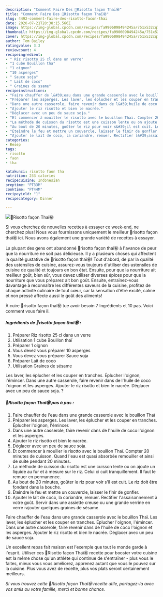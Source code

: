 ```yaml
---
description: "Comment Faire Des 🥘Risotto façon Thaï㊙️"
title: "Comment Faire Des 🥘Risotto façon Thaï㊙️"
slug: 4492-comment-faire-des-risotto-facon-thai
date: 2020-07-21T20:38:15.566Z
image: https://img-global.cpcdn.com/recipes/fa9906098494245a/751x532cq70/🥘risotto-facon-thai㊙️-photo-principale-de-la-recette.jpg
thumbnail: https://img-global.cpcdn.com/recipes/fa9906098494245a/751x532cq70/🥘risotto-facon-thai㊙️-photo-principale-de-la-recette.jpg
cover: https://img-global.cpcdn.com/recipes/fa9906098494245a/751x532cq70/🥘risotto-facon-thai㊙️-photo-principale-de-la-recette.jpg
author: Tom Bailey
ratingvalue: 3.3
reviewcount: 4
recipeingredient:
- " Riz risotto 25 cl dans un verre"
- "1 cube Bouillon tha"
- "1 oignon"
- "10 asperges"
- " Sauce soja"
- " Lait de coco"
- " Graines de ssame"
recipeinstructions:
- "Faire chauffer de l&#39;eau dans une grande casserole avec le bouillon Thaï"
- "Préparer les asperges. Les laver, les éplucher et les couper en tranches. Éplucher l&#39;oignon, l&#39;émincer."
- "Dans une autre casserole, faire revenir dans de l&#39;huile de coco l&#39;oignon et les asperges."
- "Ajouter le riz risotto et bien le nacrée."
- "Déglacer avec un peu de sauce soja."
- "Et commencer à mouiller le risotto avec le bouillon Thaï. Compter 20 minutes de cuisson. Quand l&#39;eau est quasi absorbée remouiller et ainsi de suite pendant 20 minutes."
- "La méthode de cuisson du risotto est une cuisson lente ou on ajoute un liquide au fur et à mesure sur le riz. Celui ci cuit tranquillement. Il faut le remuer en permanence."
- "Au bout de 20 minutes, goûter le riz pour voir s&#39;il est cuit. Le riz doit être fondant dans la bouche."
- "Éteindre le feu et mettre un couvercle, laisser le finir de gonfler."
- "Ajouter le lait de coco, la coriandre, remuer. Rectifier l&#39;assaisonnement à votre goût. Servir dans une assiette creuse ou une grande verrine en verre rajouter quelques graines de sésame."
categories:
- Resep
tags:
- risotto
- faon
- tha

katakunci: risotto faon tha 
nutrition: 233 calories
recipecuisine: Indonesian
preptime: "PT33M"
cooktime: "PT44M"
recipeyield: "1"
recipecategory: Dinner

---
```



![🥘Risotto façon Thaï㊙️](https://img-global.cpcdn.com/recipes/fa9906098494245a/751x532cq70/🥘risotto-facon-thai㊙️-photo-principale-de-la-recette.jpg)

Si vous cherchez de nouvelles recettes à essayer ce week-end, ne cherchez plus! Nous vous fournissons uniquement le meilleur 🥘risotto façon thaï㊙️ ici. Nous avons également une grande variété de recettes à essayer.

La plupart des gens ont abandonné 🥘risotto façon thaï㊙️ à l'avance de peur que la nourriture ne soit pas délicieuse. Il y a plusieurs choses qui affectent la qualité gustative de 🥘risotto façon thaï㊙️! Tout d'abord, de par la qualité des ustensiles de cuisine, assurez-vous toujours d'utiliser des ustensiles de cuisine de qualité et toujours en bon état. Ensuite, pour que la nourriture ait meilleur goût, bien sûr, vous devez utiliser diverses épices pour que la nourriture que vous préparez ait bon goût. Ensuite, entraînez-vous davantage à reconnaître les différentes saveurs de la cuisine, profitez de chaque activité culinaire de tout cœur, car la sensation d'être excité, calme et non pressé affecte aussi le goût des aliments!

<!--inarticleads1-->

À cuire 🥘risotto façon thaï㊙️ tue avoir besoin 7 Ingrédients et 10 pas. Voici comment vous faire il.

##### Ingrédients de 🥘risotto façon thaï㊙️ :

1. Préparer  Riz risotto 25 cl dans un verre
1. Utilisation 1 cube Bouillon thaï
1. Préparer 1 oignon
1. Vous devez vous préparer 10 asperges
1. Vous devez vous préparer  Sauce soja
1. Préparer  Lait de coco
1. Utilisation  Graines de sésame


Les laver, les éplucher et les couper en tranches. Éplucher l&#39;oignon, l&#39;émincer. Dans une autre casserole, faire revenir dans de l&#39;huile de coco l&#39;oignon et les asperges. Ajouter le riz risotto et bien le nacrée. Déglacer avec un peu de sauce soja. ? 

<!--inarticleads2-->

##### 🥘Risotto façon Thaï㊙️ pas à pas :

1. Faire chauffer de l&#39;eau dans une grande casserole avec le bouillon Thaï
1. Préparer les asperges. Les laver, les éplucher et les couper en tranches. Éplucher l&#39;oignon, l&#39;émincer.
1. Dans une autre casserole, faire revenir dans de l&#39;huile de coco l&#39;oignon et les asperges.
1. Ajouter le riz risotto et bien le nacrée.
1. Déglacer avec un peu de sauce soja.
1. Et commencer à mouiller le risotto avec le bouillon Thaï. Compter 20 minutes de cuisson. Quand l&#39;eau est quasi absorbée remouiller et ainsi de suite pendant 20 minutes.
1. La méthode de cuisson du risotto est une cuisson lente ou on ajoute un liquide au fur et à mesure sur le riz. Celui ci cuit tranquillement. Il faut le remuer en permanence.
1. Au bout de 20 minutes, goûter le riz pour voir s&#39;il est cuit. Le riz doit être fondant dans la bouche.
1. Éteindre le feu et mettre un couvercle, laisser le finir de gonfler.
1. Ajouter le lait de coco, la coriandre, remuer. Rectifier l&#39;assaisonnement à votre goût. Servir dans une assiette creuse ou une grande verrine en verre rajouter quelques graines de sésame.


Faire chauffer de l&#39;eau dans une grande casserole avec le bouillon Thaï. Les laver, les éplucher et les couper en tranches. Éplucher l&#39;oignon, l&#39;émincer. Dans une autre casserole, faire revenir dans de l&#39;huile de coco l&#39;oignon et les asperges. Ajouter le riz risotto et bien le nacrée. Déglacer avec un peu de sauce soja. 

<!--inarticleads1-->

<p>
Un excellent repas fait maison est l'exemple que tout le monde garde à l'esprit. Utiliser ces 🥘Risotto façon Thaï㊙️ recette pour booster votre cuisine est la même chose qu'un athlète qui continue de s'entraîner - plus vous le faites, mieux vous vous améliorez, apprenez autant que vous le pouvez sur la cuisine. Plus vous avez de recette, plus vos plats seront certainement meilleurs.
</p>

<p>
<i>Si vous trouvez cette 🥘Risotto façon Thaï㊙️ recette utile, partagez-la avec vos amis ou votre famille, merci et bonne chance.</i>
</p>
